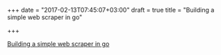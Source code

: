 +++
date = "2017-02-13T07:45:07+03:00"
draft = true
title = "Building a simple web scraper in go"

+++

<p><a href="https://schier.co/blog/2015/04/26/a-simple-web-scraper-in-go.html">Building a simple web scraper in go</a></p>
